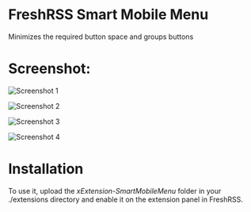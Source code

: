 # FreshRSS Smart Mobile Menu
Minimizes the required button space and groups buttons

# Screenshot:
![Screenshot 1](https://rawgit.com/oyox/FreshRSS-extensions/master/xExtension-SmartMobileMenu/screenshot1.png)

![Screenshot 2](https://rawgit.com/oyox/FreshRSS-extensions/master/xExtension-SmartMobileMenu/screenshot2.png)

![Screenshot 3](https://rawgit.com/oyox/FreshRSS-extensions/master/xExtension-SmartMobileMenu/screenshot3.png)

![Screenshot 4](https://rawgit.com/oyox/FreshRSS-extensions/master/xExtension-SmartMobileMenu/screenshot4.png)

# Installation
To use it, upload the *xExtension-SmartMobileMenu* folder in your ./extensions directory and enable it on the extension panel in FreshRSS.